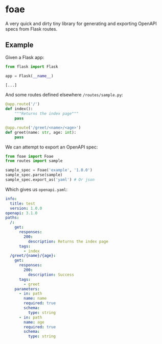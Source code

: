 # foae

A very quick and dirty tiny library for generating and exporting OpenAPI specs from Flask routes.

## Example

Given a Flask app:

```python
from flask import Flask

app = Flask(__name__)

[...]
```

And some routes defined elsewhere `/routes/sample.py`:

```python
@app.route('/')
def index():
    """Returns the index page"""
    pass

@app.route('/greet/<name>/<age>')
def greet(name: str, age: int):
    pass
```

We can attempt to export an OpenAPI spec:

```python
from foae import Foae
from routes import sample

sample_spec = Foae('example', '1.0.0')
sample_spec.parse(sample)
sample_spec.export_as('yaml') # Or json
```

Which gives us `openapi.yaml`:

```yaml
info:
  title: test
  version: 1.0.0
openapi: 3.1.0
paths:
  /:
    get:
      responses:
        200:
          description: Returns the index page
      tags:
        - index
  /greet/{name}/{age}:
    get:
      responses:
        200:
          description: Success
      tags:
        - greet
    parameters:
      - in: path
        name: name
        required: true
        schema:
          type: string
      - in: path
        name: age
        required: true
        schema:
          type: string
```
